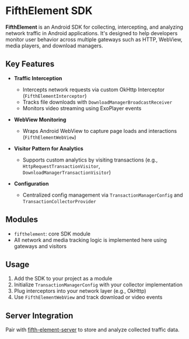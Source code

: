 # FifthElement SDK

**FifthElement** is an Android SDK for collecting, intercepting, and analyzing network traffic in Android applications. It's designed to help developers monitor user behavior across multiple gateways such as HTTP, WebView, media players, and download managers.

##  Key Features

- **Traffic Interception**
    - Intercepts network requests via custom OkHttp Interceptor (`FifthElementInterceptor`)
    - Tracks file downloads with `DownloadManagerBroadcastReceiver`
    - Monitors video streaming using ExoPlayer events

- **WebView Monitoring**
    - Wraps Android WebView to capture page loads and interactions (`FifthElementWebView`)

- **Visitor Pattern for Analytics**
    - Supports custom analytics by visiting transactions (e.g., `HttpRequestTransactionVisitor`, `DownloadManagerTransactionVisitor`)

- **Configuration**
    - Centralized config management via `TransactionManagerConfig` and `TransactionCollectorProvider`

## Modules

- `fifthelement`: core SDK module
- All network and media tracking logic is implemented here using gateways and visitors

##  Usage

1. Add the SDK to your project as a module
2. Initialize `TransactionManagerConfig` with your collector implementation
3. Plug interceptors into your network layer (e.g., OkHttp)
4. Use `FifthElementWebView` and track download or video events

## Server Integration

Pair with [fifth-element-server](https://github.com/SmartOven/fifth-element-server/tree/main) to store and analyze collected traffic data.
